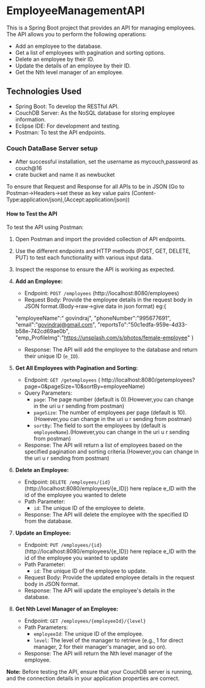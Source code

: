 # EmployeeManagementAPI


This is a Spring Boot project that provides an API for managing employees. The API allows you to perform the following operations:

- Add an employee to the database.
- Get a list of employees with pagination and sorting options.
- Delete an employee by their ID.
- Update the details of an employee by their ID.
- Get the Nth level manager of an employee.

## Technologies Used

- Spring Boot: To develop the RESTful API.
- CouchDB Server: As the NoSQL database for storing employee information.
- Eclipse IDE: For development and testing.
- Postman: To test the API endpoints.

###  Couch DataBase Server setup
- After successful installation, set the username as mycouch,password as couch@16
- crate bucket and name it as newbucket

To ensure that Request and Response for all APIs to be in JSON (Go to Postman->Headers->set these as key value pairs (Content-Type:application/json),(Accept:application/json))

#### How to Test the API

To test the API using Postman:
1. Open Postman and import the provided collection of API endpoints.
2. Use the different endpoints and HTTP methods (POST, GET, DELETE, PUT) to test each functionality with various input data.
3. Inspect the response to ensure the API is working as expected.


1. **Add an Employee:**

   - Endpoint: `POST /employees`  (http://localhost:8080/employees)
   - Request Body: Provide the employee details in the request body in JSON format.(Body->raw->give data in json format)
      eg:{
    
    "employeeName":" govindraj",
    "phoneNumber":"995677691",
    "email":"govindraj@gmail.com",
    "reportsTo":"50c1edfa-959e-4d33-b58e-742cd69ae0b",
    "emp_ProfileImg":"https://unsplash.com/s/photos/female-employee"
       }
   - Response: The API will add the employee to the database and return their unique ID (`e_ID`).

2. **Get All Employees with Pagination and Sorting:**

   - Endpoint: `GET /getemployees` ( http://localhost:8080/getemployees?page=0&pageSize=10&sortBy=employeeName)
   - Query Parameters:
     - `page`: The page number (default is 0).(However,you can change in the uri u r sending from postman)
     - `pageSize`: The number of employees per page (default is 10).(However,you can change in the uri u r sending from postman)
     - `sortBy`: The field to sort the employees by (default is `employeeName`).(However,you can change in the uri u r sending from postman)
   - Response: The API will return a list of employees based on the specified pagination and sorting criteria.(However,you can change in the uri u r sending from postman)

3. **Delete an Employee:**

   - Endpoint: `DELETE /employees/{id}`  (http://localhost:8080/employees/{e_ID})  here replace e_ID with the id of the employee you wanted to delete
   - Path Parameter:
     - `id`: The unique ID of the employee to delete.
   - Response: The API will delete the employee with the specified ID from the database.

4. **Update an Employee:**

   - Endpoint: `PUT /employees/{id}`   (http://localhost:8080/employees/{e_ID})  here replace e_ID with the id of the employee you wanted to update
   - Path Parameter:
     - `id`: The unique ID of the employee to update.
   - Request Body: Provide the updated employee details in the request body in JSON format.
   - Response: The API will update the employee's details in the database.

5. **Get Nth Level Manager of an Employee:**

   - Endpoint: `GET /employees/{employeeId}/{level}`
   - Path Parameters:
     - `employeeId`: The unique ID of the employee.
     - `level`: The level of the manager to retrieve (e.g., 1 for direct manager, 2 for their manager's manager, and so on).
   - Response: The API will return the Nth level manager of the employee.

**Note:** Before testing the API, ensure that your CouchDB server is running, and the connection details in your application properties are correct.

